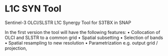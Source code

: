 # L1C SYN Tool
Sentinel-3 OLCI/SLSTR L1C Synergy Tool for S3TBX in SNAP

In the first version the tool will have the following features:
•	Collocation of OLCI and SLSTR to a common grid
•	Spatial subsetting
•	Selection of bands
•	Spatial resampling to new resolution
•	Parametrization e.g. output grid / projection, 

